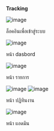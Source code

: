 **Tracking**


![image](https://github.com/user-attachments/assets/3f7a984a-dcab-4d90-bf76-4cc225f73a5e)

ล็อคอินเพื่อเข้าสู่ระบบ

![image](https://github.com/user-attachments/assets/a14ea9f9-cbb5-4a87-89ae-5b8db0a06214)

หน้า dasbord

![image](https://github.com/user-attachments/assets/1fdadf6d-c1d2-4cfa-8a16-1a3ab10f3b84)

หน้า รายการ

![image](https://github.com/user-attachments/assets/f05384ca-485c-4070-b3d8-ff33ae900a76)
![image](https://github.com/user-attachments/assets/bf40c675-6472-4963-95c4-7781a6d93340)

หน้า ปฏิทินงาน

![image](https://github.com/user-attachments/assets/0322d83f-44b1-45b6-9bfb-dfce4a51f51e)

หน้า แอดมิน

